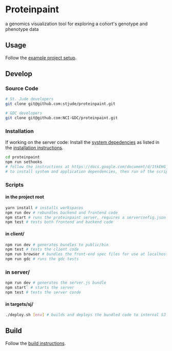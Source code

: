 # Proteinpaint

a genomics visualization tool for exploring a cohort's genotype and phenotype data


## Usage

Follow the [example project setup](https://github.com/stjude/pp-dist).


## Develop

### Source Code 

```bash
# St. Jude developers
git clone git@github.com:stjude/proteinpaint.git 

# GDC developers
git clone git@github.com:NCI-GDC/proteinpaint.git
```

### Installation

If working on the server code: Install the [system depedencies](https://docs.google.com/document/d/1tkEHG_vYtT-OifPV-tlPeWQUMsEd3aWAKf5ExOT8G34/edit#heading=h.jy5sdrb1zkut) as listed in the [installation instructions](https://docs.google.com/document/d/1tkEHG_vYtT-OifPV-tlPeWQUMsEd3aWAKf5ExOT8G34/edit#heading=h.6nxua6c3ik9l).

```bash
cd proteinpaint
npm run sethooks
# follow the instructions at https://docs.google.com/document/d/1tkEHG_vYtT-OifPV-tlPeWQUMsEd3aWAKf5ExOT8G34/edit
# to install system and application dependencies, then run of the scripts below
```

### Scripts

#### in the project root

```bash
yarn install # installs workspaces
npm run dev # rebundles backend and frontend code
npm start # runs the proteinpaint server, requires a serverconfig.json at the project root
npm test # tests both frontend and backend code
```
#### in client/
```bash
npm run dev # generates bundles to public/bin
npm test # tests the client code
npm run browser # bundles the front-end spec files for use at localhost:[port]/testrun.html
npm run gdc # runs the gdc tests
```

### in server/
```bash
npm run dev # generates the server.js bundle
npm start` # starts the server
npm test # tests the server conde
```

#### in targets/sj/
```bash
./deploy.sh [env] # builds and deploys the bundled code to internal SJ hosts
```

## Build

Follow the [build instructions](https://docs.google.com/document/d/13gUdU9UrHFkdspcQgc6ToRZJsrdFM4LCwCg7g1SQc4Q/edit?usp=sharing).
